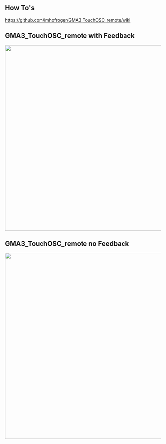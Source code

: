 ## How To's
https://github.com/imhofroger/GMA3_TouchOSC_remote/wiki

## GMA3_TouchOSC_remote with Feedback
<img src="https://github.com/imhofroger/GMA3_TouchOSC_remote/blob/3a06e0b26352ad7707f549106861ea78752e0bb2/img/GrandMA3-Remote_Phone.png" height="600px">

## GMA3_TouchOSC_remote no Feedback
<img src="https://github.com/imhofroger/GMA3_TouchOSC_remote/blob/3a06e0b26352ad7707f549106861ea78752e0bb2/img/GrandMA3-Remote_Phone-noFB.png" height="600px">

